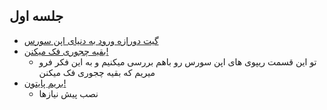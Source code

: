 ## جلسه اول
- [گیت دورازه ورود به دنیای اپن سورس](01_git.md#گیت-دروازه-ورود-به-دنیای-اپن-سورس)
- [بقیه چجوری فک میکنن!]()
    - تو این قسمت ریپوی های اپن سورس رو باهم بررسی میکنیم و به این فکر فرو میریم که بقیه چجوری فک میکنن
- [بریم پایتون!]()
    - نصب پیش نیازها